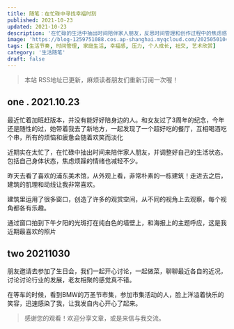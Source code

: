 ```yaml
---
title: 随笔：在忙碌中寻找幸福时刻
published: 2021-10-23
updated: 2021-10-23
description: '在忙碌的生活中抽出时间陪伴家人朋友，反思时间管理和创作过程中的焦虑感，并通过参观美术馆和参加朋友的生日会，找到了生活中的幸福感。'
image: 'https://blog-1259751088.cos.ap-shanghai.myqcloud.com/20250501042645752.png?imageSlim'
tags: [生活节奏, 时间管理, 家庭生活, 幸福感, 压力, 个人成长, 社交, 艺术欣赏]
category: '生活随笔'
draft: false
---
```


> 本站 RSS地址已更新，麻烦读者朋友们重新订阅一次喔！

## one . 2021.10.23

最近忙着加班赶版本，并没有能好好陪身边的人。和女友过了3周年的纪念，今年还是随性的过，她带着我去了新地方，一起发现了一个超好吃的餐厅，互相喝酒吃个串，所有的烦恼和疲惫会随着欢笑而淡化

<!-- ![pTBdej](https://blog-1259751088.cos.ap-shanghai.myqcloud.com/uPic/pTBdej.tif) -->

近期实在太忙了，在忙碌中抽出时间来陪伴家人朋友，并调整好自己的生活状态。包括自己身体状态，焦虑烦躁的情绪也减轻不少。

昨天去看了喜欢的浦东美术馆，从外观上看，非常朴素的一栋建筑！走进去之后，建筑的肌理和动线让我非常喜欢。

<!-- ![Z7X8tk](https://blog-1259751088.cos.ap-shanghai.myqcloud.com/uPic/Z7X8tk.tif) -->

建筑里运用了很多窗口，创造了许多的观赏空间，从不同的视角上去观察，每个视角都各有乐趣。

<!-- ![nLFsIv](https://blog-1259751088.cos.ap-shanghai.myqcloud.com/uPic/nLFsIv.tif) -->

通过窗口拍到下午夕阳的光斑打在纯白色的墙壁上，和海报上的主题呼应，这是我近期最喜欢的照片

<!-- ![FDeQzw](https://blog-1259751088.cos.ap-shanghai.myqcloud.com/uPic/FDeQzw.tif) -->

## two 20211030

朋友邀请去参加了生日会，我们一起开心讨论，一起做菜，聊聊最近各自的近况，讨论讨论行业的发展，老友相聚的感觉真不错。

<!-- ![lyS7U7](https://blog-1259751088.cos.ap-shanghai.myqcloud.com/uPic/lyS7U7.tif) -->

在等车的时候，看到BMW的万圣节市集，参加市集活动的人，脸上洋溢着快乐的笑容，迅速感染了我，让我发自内心开心了起来。

<!-- ![aYdwIr](https://blog-1259751088.cos.ap-shanghai.myqcloud.com/uPic/aYdwIr.tif) -->

> 感谢您的观看！欢迎分享文章，或是来信与我交流。

